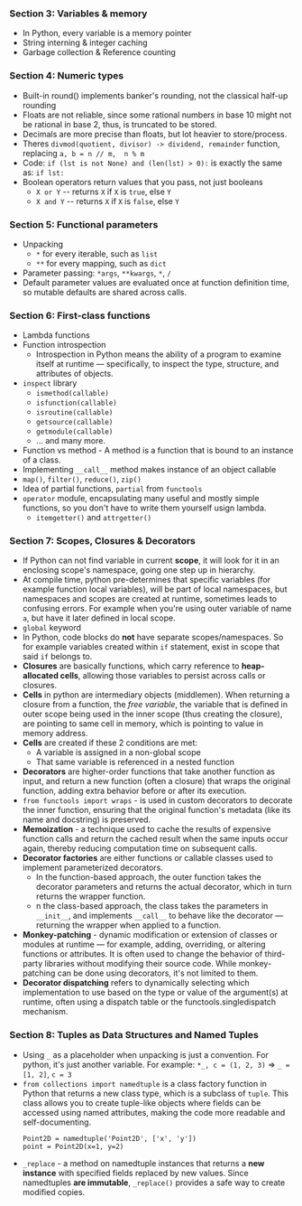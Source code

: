 ### Section 3: Variables & memory
* In Python, every variable is a memory pointer
* String interning & integer caching
* Garbage collection & Reference counting


### Section 4: Numeric types  
* Built-in round() implements banker's rounding, not the classical half-up rounding
* Floats are not reliable, since some rational numbers in base 10 might not be rational in base 2, thus, is truncated to be stored.
* Decimals are more precise than floats, but lot heavier to store/process.
* Theres `divmod(quotient, divisor) -> dividend, remainder` function, replacing `a, b = n // m,  n % m`
* Code: `if (lst is not None) and (len(lst) > 0):` is exactly the same as: `if lst:` 
* Boolean operators return values that you pass, not just booleans
  * `X or Y`   --  returns `X` if `X` is `true`, else `Y`
  * `X and Y`  --  returns `X` if `X` is `false`, else `Y`


### Section 5: Functional parameters
* Unpacking
    * `*` for every iterable, such as `list`
    * `**` for every mapping, such as `dict`
* Parameter passing: `*args`, `**kwargs`, `*`, `/`
* Default parameter values are evaluated once at function definition time, so mutable defaults are shared across calls. 


### Section 6: First-class functions
* Lambda functions
* Function introspection
  * Introspection in Python means the ability of a program to examine itself at runtime — specifically, to inspect the type, structure, and attributes of objects.
* `inspect` library
  * `ismethod(callable)`
  * `isfunction(callable)`
  * `isroutine(callable)`
  * `getsource(callable)`
  * `getmodule(callable)`
  * ... and many more.
* Function vs method - A method is a function that is bound to an instance of a class.
* Implementing `__call__` method makes instance of an object callable
* `map()`, `filter()`, `reduce()`, `zip()`
* Idea of partial functions, `partial` from `functools`
* `operator` module, encapsulating many useful and mostly simple functions, so you don't have to write them yourself usign lambda.
  * `itemgetter()` and `attrgetter()` 


### Section 7: Scopes, Closures & Decorators
* If Python can not find variable in current **scope**, it will look for it in an enclosing scope's namespace, going one step up in hierarchy.
* At compile time, python pre-determines that specific variables (for example function local variables), will be part of local namespaces, but namespaces and scopes are created at runtime, sometimes leads to confusing errors. For example when you're using outer variable of name `a`, but have it later defined in local scope.
* `global` keyword  
* In Python, code blocks do **not** have separate scopes/namespaces. So for example variables created within `if` statement, exist in scope that said `if` belongs to.
* **Closures** are basically functions, which carry reference to **heap-allocated cells**, allowing those variables to persist across calls or closures.
* **Cells** in python are intermediary objects (middlemen). When returning a closure from a function, the *free variable*, the variable that is defined in outer scope being used in the inner scope (thus creating the closure), are pointing to same cell in memory, which is pointing to value in memory address.
* **Cells** are created if these 2 conditions are met:
  * A variable is assigned in a non-global scope
  * That same variable is referenced in a nested function
* **Decorators** are higher-order functions that take another function as input, and return a new function (often a closure) that wraps the original function, adding extra behavior before or after its execution.
* `from functools import wraps` - is used in custom decorators to decorate the inner function, ensuring that the original function's metadata (like its name and docstring) is preserved.
* **Memoization** - a technique used to cache the results of expensive function calls and return the cached result when the same inputs occur again, thereby reducing computation time on subsequent calls.  
* **Decorator factories** are either functions or callable classes used to implement parameterized decorators.
  * In the function-based approach, the outer function takes the decorator parameters and returns the actual decorator, which in turn returns the wrapper function.
  * n the class-based approach, the class takes the parameters in `__init__`, and implements `__call__` to behave like the decorator — returning the wrapper when applied to a function.
* **Monkey-patching** - dynamic modification or extension of classes or modules at runtime — for example, adding, overriding, or altering functions or attributes. It is often used to change the behavior of third-party libraries without modifying their source code. While monkey-patching can be done using decorators, it's not limited to them.
* **Decorator dispatching** refers to dynamically selecting which implementation to use based on the type or value of the argument(s) at runtime, often using a dispatch table or the functools.singledispatch mechanism.


### Section 8: Tuples as Data Structures and Named Tuples
* Using `_` as a placeholder when unpacking is just a convention. For python, it's just another variable. For example: `*_, c = (1, 2, 3)` => `_ = [1, 2]`, `c = 3`
* `from collections import namedtuple` is a class factory function in Python that returns a new class type, which is a subclass of `tuple`. This class allows you to create tuple-like objects where fields can be accessed using named attributes, making the code more readable and self-documenting.
    ```
    Point2D = namedtuple('Point2D', ['x', 'y'])
    point = Point2D(x=1, y=2)
    ```
* `_replace` - a method on namedtuple instances that returns a **new instance** with specified fields replaced by new values. Since namedtuples **are immutable**, `_replace()` provides a safe way to create modified copies.